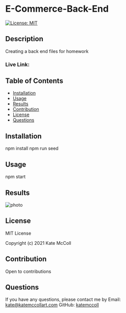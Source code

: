 # E-Commerce-Back-End

[![License: MIT](https://img.shields.io/badge/License-MIT-yellow.svg)](https://opensource.org/licenses/MIT)

## Description
Creating a back end files for homework

### Live Link:


## Table of Contents
- [Installation](#installation)
- [Usage](#usage)
- [Results](#results)
- [Contribution](#contribution)
- [License](#license)
- [Questions](#questions)


## Installation
npm install
npm run seed

## Usage
npm start

## Results
![photo]()


## License
MIT License

Copyright (c) 2021 Kate McColl

## Contribution
Open to contributions

## Questions
If you have any questions, please contact me by Email: kate@katemccollart.com GitHub: [katemccoll](https://github.com/katemccoll)
